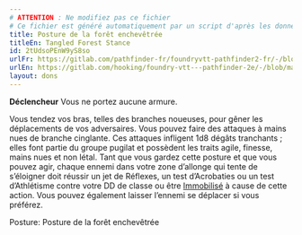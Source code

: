 ```yaml
---
# ATTENTION : Ne modifiez pas ce fichier
# Ce fichier est généré automatiquement par un script d'après les données du module Foundry VTT officiel et de sa traduction
title: Posture de la forêt enchevêtrée
titleEn: Tangled Forest Stance
id: 2tUdsoPEnW9yS8so
urlFr: https://gitlab.com/pathfinder-fr/foundryvtt-pathfinder2-fr/-/blob/master/data/feats/2tUdsoPEnW9yS8so.htm
urlEn: https://gitlab.com/hooking/foundry-vtt---pathfinder-2e/-/blob/master/packs/data/feats.db/tangled-forest-stance.json
layout: dons
---
```

**Déclencheur** Vous ne portez aucune armure.

Vous tendez vos bras, telles des branches noueuses, pour gêner les déplacements de vos adversaires. Vous pouvez faire des attaques à mains nues de branche cinglante. Ces attaques infligent 1d8 dégâts tranchants ; elles font partie du groupe pugilat et possèdent les traits agile, finesse, mains nues et non létal. Tant que vous gardez cette posture et que vous pouvez agir, chaque ennemi dans votre zone d’allonge qui tente de s’éloigner doit réussir un jet de Réflexes, un test d’Acrobaties ou un test d’Athlétisme contre votre DD de classe ou être [Immobilisé](../conditions/immobilisé.html) à cause de cette action. Vous pouvez également laisser l’ennemi se déplacer si vous préférez.

Posture: Posture de la forêt enchevêtrée
